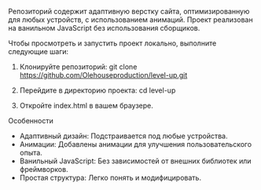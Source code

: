 Репозиторий содержит адаптивную верстку сайта, оптимизированную для любых устройств, с использованием анимаций. Проект реализован на ванильном JavaScript без использования сборщиков.

Чтобы просмотреть и запустить проект локально, выполните следующие шаги:

1. Клонируйте репозиторий:
git clone  https://github.com/Olehouseproduction/level-up.git

2. Перейдите в директорию проекта:
cd level-up

3. Откройте index.html в вашем браузере.

Особенности
* Адаптивный дизайн: Подстраивается под любые устройства.
* Анимации: Добавлены анимации для улучшения пользовательского опыта.
* Ванильный JavaScript: Без зависимостей от внешних библиотек или фреймворков.
* Простая структура: Легко понять и модифицировать.
